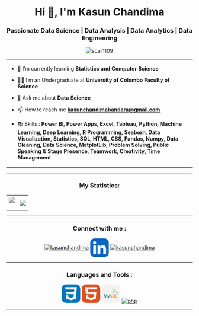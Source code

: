 <h1 align="center">Hi 👋, I'm Kasun Chandima</h1>
<h3 align="center">Passionate Data Science | Data Analysis | Data Analytics | Data Engineering</h3>
<p align="center"> <img src="https://komarev.com/ghpvc/?username=Kasun20001122&label=Profile%20views&color=0e75b6&style=flat" alt="scar1109" /> </p>

<table align="center">
<tr border="none">
<td width="50%" align="left">
  
- 🌱 I’m currently learning **Statistics and Computer Science**

- 🧑‍🎓 I’m an Undergraduate at **University of Colombo Faculty of Science**

- 💬 Ask me about **Data Science**

- 📫 How to reach me **kasunchandimabandara@gmail.com**

- 📚 Skills : **Power BI, Power Apps, Excel, Tableau, Python, Machine Learning, Deep Learning, R Programming, Seaborn, Data Visualization, Statistics, SQL, HTML, CSS, Pandas, Numpy, Data Cleaning, Data Science, MatplotLib, Problem Solving, Public Speaking & Stage Presence, Teamwork, Creativity, Time Management**

</td>
</tr>
</table>

---

<h3 align="center">My Statistics:</h3>
<p align="center">
<table align="center">
<tr border="none">
<td width="50%" align="center">
  
  <img  align="center"  src="https://github-readme-stats.vercel.app/api?username=Kasun20001122&theme=dark&show_icons=true&count_private=true" />
  <br></br></td>
<td width="50%" align="center">

  <img  align="center"  src="https://github-readme-stats.anuraghazra1.vercel.app/api/top-langs/?username=Kasun20001122&theme=dark&hide_border=false&no-bg=true&no-frame=true&langs_count=10"/>
  
  </td>
</tr>
</table>

---

<h3 align="center">Connect with me :</h3>
<p align="center"><a href="https://www.youtube.com/@KasunChandimaOfficial" target="blank"><img align="center" src="https://static-00.iconduck.com/assets.00/youtube-icon-2048x2048-gedp2icy.png" alt="kasunchandima" height="50" width="50" /></a> <a href="https://www.linkedin.com/in/kasun-chandima-b8960130b/" target="blank"><img align="center" src="https://github.com/tandpfun/skill-icons/blob/main/icons/LinkedIn.svg" alt="kasunchandima" height="50" width="50" /></a> <a href="https://www.facebook.com/share/14tCAL7Dgw/?mibextid=qi2Omg" target="blank"><img align="center" src="https://raw.githubusercontent.com/rahuldkjain/github-profile-readme-generator/master/src/images/icons/Social/facebook.svg" alt="kasunchandima" height="50" width="50" /></a>
</p>

---

<h3 align="center">Languages and Tools :</h3>
<p align="center"><a href="https://www.w3schools.com/css/" target="_blank" rel="noreferrer"> <img src="https://github.com/tandpfun/skill-icons/blob/main/icons/CSS.svg" alt="css3" width="50" height="50"/></a> <a href="https://www.w3.org/html/" target="_blank" rel="noreferrer"> <img src="https://github.com/tandpfun/skill-icons/blob/main/icons/HTML.svg" alt="html5" width="50" height="50"/></a> <a href="https://www.mysql.com/" target="_blank" rel="noreferrer"> <img src="https://github.com/tandpfun/skill-icons/blob/main/icons/MySQL-Light.svg" alt="mysql" width="50" height="50"/></a> <a href="https://www.php.net" target="_blank" rel="noreferrer"> <img src="https://github.com/Scar1109/skill-icons/blob/Scar1109/icons/PHP-Light.svg" alt="php" width="50" height="50"/></a></p>

---
